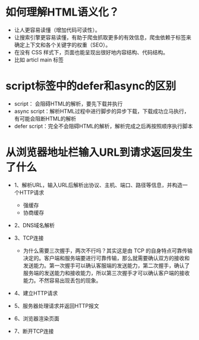 # 如何理解HTML语义化？
* 让人更容易读懂（增加代码可读性）。
* 让搜索引擎更容易读懂，有助于爬虫抓取更多的有效信息，爬虫依赖于标签来确定上下文和各个关键字的权重（SEO）。
* 在没有 CSS 样式下，页面也能呈现出很好地内容结构、代码结构。
* 比如 articl main 标签



# script标签中的defer和async的区别
* script： 会阻碍HTML的解析，要先下载并执行
* async script：解析HTML过程中进行脚步的异步下载，下载成功立马执行，有可能会阻断HTML的解析
* defer script：完全不会阻碍HTML的解析，解析完成之后再按照顺序执行脚本


# 从浏览器地址栏输入URL到请求返回发生了什么
* 1、解析URL，输入URL后解析出协议、主机、端口、路径等信息，并构造一个HTTP请求
    - 强缓存 
    - 协商缓存
* 2、DNS域名解析
* 3、TCP连接
    - 为什么需要三次握手，两次不行吗？其实这是由 TCP 的自身特点可靠传输决定的。客户端和服务端要进行可靠传输，那么就需要确认双方的接收和发送能力。第一次握手可以确认客服端的发送能力，第二次握手，确认了服务端的发送能力和接收能力，所以第三次握手才可以确认客户端的接收能力。不然容易出现丢包的现象。

* 4、建立HTTP请求
* 5、服务器处理请求并返回HTTP报文
* 6、浏览器渲染页面
* 7、断开TCP连接